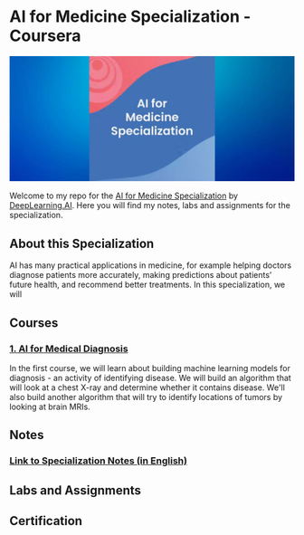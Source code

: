 # AI for Medicine Specialization - Coursera
![banner](./images/banner.png "specialization banner")

Welcome to my repo for the [AI for Medicine Specialization](https://www.coursera.org/specializations/ai-for-medicine) by [DeepLearning.AI](https://www.deeplearning.ai/). Here you will find my notes, labs and assignments for the specialization. 

## About this Specialization
AI has many practical applications in medicine, for example helping doctors diagnose patients more accurately, making predictions about patients’ future health, and recommend better treatments. In this specialization, we will 

## Courses
### [1. AI for Medical Diagnosis](./ai-for-medical-diagnosis/)
In the first course, we will learn about building machine learning models for diagnosis - an activity of identifying disease. We will build an algorithm that will look at a chest X-ray and determine whether it contains disease. We'll also build another algorithm that will try to identify locations of tumors by looking at brain MRIs.


## Notes
### [Link to Specialization Notes (in English)](https://khoaguin.notion.site/AI-for-Medicine-Specialization-Coursera-DeepLearning-AI-23e9be75fc8d420e9289d5482774a3af)

## Labs and Assignments

## Certification
